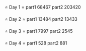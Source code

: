 ⭐️ Day 1 ⭐️
part1 68467
part2 203420

⭐️ Day 2 ⭐️
part1 13484
part2 13433

⭐️ Day 3 ⭐️
part1 7997
part2 2545

⭐️ Day 4 ⭐️
part1 528
part2 881

